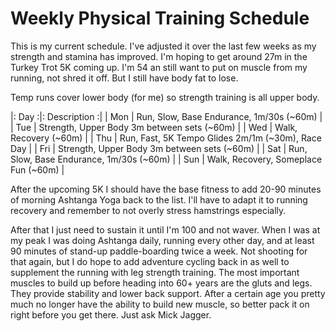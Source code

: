 # Weekly Physical Training Schedule

This is my current schedule. I've adjusted it over the last few weeks as
my strength and stamina has improved. I'm hoping to get around 27m in
the Turkey Trot 5K coming up. I'm 54 an still want to put on muscle from
my running, not shred it off. But I still have body fat to lose.

Temp runs cover lower body (for me) so strength training is all upper
body.

|: Day :|: Description :|
|  Mon  | Run, Slow, Base Endurance, 1m/30s (~60m) |
|  Tue  | Strength, Upper Body 3m between sets (~60m) |
|  Wed  | Walk, Recovery (~60m) |
|  Thu  | Run, Fast, 5K Tempo Glides 2m/1m (~30m), Race Day |
|  Fri  | Strength, Upper Body 3m between sets (~60m) |
|  Sat  | Run, Slow, Base Endurance, 1m/30s (~60m) |
|  Sun  | Walk, Recovery, Someplace Fun (~60m) |

After the upcoming 5K I should have the base fitness to add 20-90
minutes of morning Ashtanga Yoga back to the list. I'll have to adapt it
to running recovery and remember to not overly stress hamstrings
especially.

After that I just need to sustain it until I'm 100 and not waver. When I
was at my peak I was doing Ashtanga daily, running every other day, and
at least 90 minutes of stand-up paddle-boarding twice a week. Not
shooting for that again, but I do hope to add adventure cycling back in
as well to supplement the running with leg strength training. The most
important muscles to build up before heading into 60+ years are the
gluts and legs. They provide stability and lower back support. After a
certain age you pretty much no longer have the ability to build new
muscle, so better pack it on right before you get there. Just ask Mick
Jagger.
